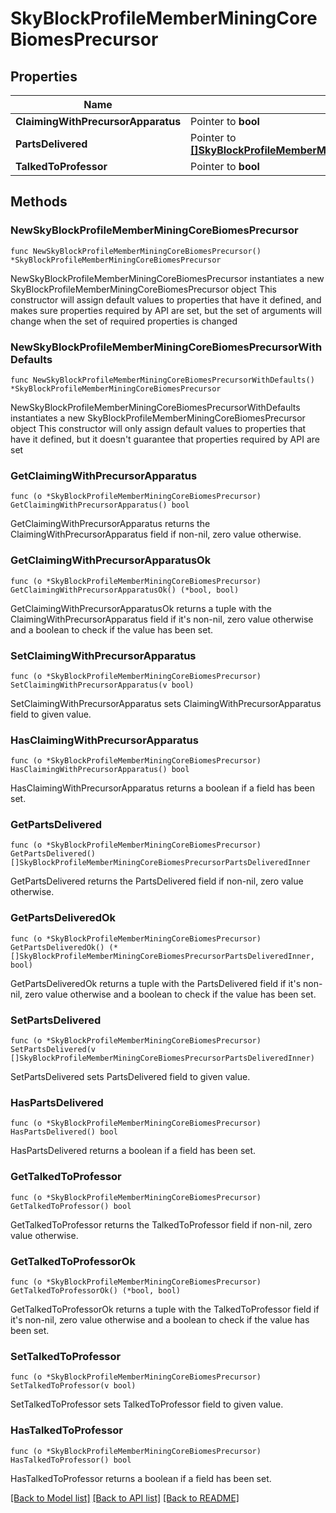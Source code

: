 # SkyBlockProfileMemberMiningCoreBiomesPrecursor

## Properties

Name | Type | Description | Notes
------------ | ------------- | ------------- | -------------
**ClaimingWithPrecursorApparatus** | Pointer to **bool** |  | [optional] 
**PartsDelivered** | Pointer to [**[]SkyBlockProfileMemberMiningCoreBiomesPrecursorPartsDeliveredInner**](SkyBlockProfileMemberMiningCoreBiomesPrecursorPartsDeliveredInner.md) |  | [optional] 
**TalkedToProfessor** | Pointer to **bool** |  | [optional] 

## Methods

### NewSkyBlockProfileMemberMiningCoreBiomesPrecursor

`func NewSkyBlockProfileMemberMiningCoreBiomesPrecursor() *SkyBlockProfileMemberMiningCoreBiomesPrecursor`

NewSkyBlockProfileMemberMiningCoreBiomesPrecursor instantiates a new SkyBlockProfileMemberMiningCoreBiomesPrecursor object
This constructor will assign default values to properties that have it defined,
and makes sure properties required by API are set, but the set of arguments
will change when the set of required properties is changed

### NewSkyBlockProfileMemberMiningCoreBiomesPrecursorWithDefaults

`func NewSkyBlockProfileMemberMiningCoreBiomesPrecursorWithDefaults() *SkyBlockProfileMemberMiningCoreBiomesPrecursor`

NewSkyBlockProfileMemberMiningCoreBiomesPrecursorWithDefaults instantiates a new SkyBlockProfileMemberMiningCoreBiomesPrecursor object
This constructor will only assign default values to properties that have it defined,
but it doesn't guarantee that properties required by API are set

### GetClaimingWithPrecursorApparatus

`func (o *SkyBlockProfileMemberMiningCoreBiomesPrecursor) GetClaimingWithPrecursorApparatus() bool`

GetClaimingWithPrecursorApparatus returns the ClaimingWithPrecursorApparatus field if non-nil, zero value otherwise.

### GetClaimingWithPrecursorApparatusOk

`func (o *SkyBlockProfileMemberMiningCoreBiomesPrecursor) GetClaimingWithPrecursorApparatusOk() (*bool, bool)`

GetClaimingWithPrecursorApparatusOk returns a tuple with the ClaimingWithPrecursorApparatus field if it's non-nil, zero value otherwise
and a boolean to check if the value has been set.

### SetClaimingWithPrecursorApparatus

`func (o *SkyBlockProfileMemberMiningCoreBiomesPrecursor) SetClaimingWithPrecursorApparatus(v bool)`

SetClaimingWithPrecursorApparatus sets ClaimingWithPrecursorApparatus field to given value.

### HasClaimingWithPrecursorApparatus

`func (o *SkyBlockProfileMemberMiningCoreBiomesPrecursor) HasClaimingWithPrecursorApparatus() bool`

HasClaimingWithPrecursorApparatus returns a boolean if a field has been set.

### GetPartsDelivered

`func (o *SkyBlockProfileMemberMiningCoreBiomesPrecursor) GetPartsDelivered() []SkyBlockProfileMemberMiningCoreBiomesPrecursorPartsDeliveredInner`

GetPartsDelivered returns the PartsDelivered field if non-nil, zero value otherwise.

### GetPartsDeliveredOk

`func (o *SkyBlockProfileMemberMiningCoreBiomesPrecursor) GetPartsDeliveredOk() (*[]SkyBlockProfileMemberMiningCoreBiomesPrecursorPartsDeliveredInner, bool)`

GetPartsDeliveredOk returns a tuple with the PartsDelivered field if it's non-nil, zero value otherwise
and a boolean to check if the value has been set.

### SetPartsDelivered

`func (o *SkyBlockProfileMemberMiningCoreBiomesPrecursor) SetPartsDelivered(v []SkyBlockProfileMemberMiningCoreBiomesPrecursorPartsDeliveredInner)`

SetPartsDelivered sets PartsDelivered field to given value.

### HasPartsDelivered

`func (o *SkyBlockProfileMemberMiningCoreBiomesPrecursor) HasPartsDelivered() bool`

HasPartsDelivered returns a boolean if a field has been set.

### GetTalkedToProfessor

`func (o *SkyBlockProfileMemberMiningCoreBiomesPrecursor) GetTalkedToProfessor() bool`

GetTalkedToProfessor returns the TalkedToProfessor field if non-nil, zero value otherwise.

### GetTalkedToProfessorOk

`func (o *SkyBlockProfileMemberMiningCoreBiomesPrecursor) GetTalkedToProfessorOk() (*bool, bool)`

GetTalkedToProfessorOk returns a tuple with the TalkedToProfessor field if it's non-nil, zero value otherwise
and a boolean to check if the value has been set.

### SetTalkedToProfessor

`func (o *SkyBlockProfileMemberMiningCoreBiomesPrecursor) SetTalkedToProfessor(v bool)`

SetTalkedToProfessor sets TalkedToProfessor field to given value.

### HasTalkedToProfessor

`func (o *SkyBlockProfileMemberMiningCoreBiomesPrecursor) HasTalkedToProfessor() bool`

HasTalkedToProfessor returns a boolean if a field has been set.


[[Back to Model list]](../README.md#documentation-for-models) [[Back to API list]](../README.md#documentation-for-api-endpoints) [[Back to README]](../README.md)


